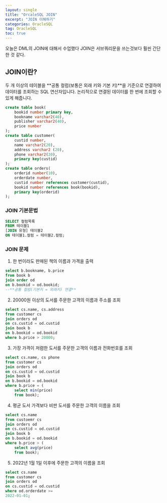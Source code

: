 ```yaml
---
layout: single
title: "OrcaleSQL JOIN"
excerpt: "JOIN 이해하기"
categories: OracleSQL
tag: OracleSQL
toc: true
---
```


오늘은 DML의 JOIN에 대해서 수업했다
JOIN은 서브쿼리문을 쓰는것보다 훨씬 간단한 것 같다.

## JOIN이란?
두 개 이상의 테이블을 **공통 컬럼(보통은 외래 키와 기본 키)**을 기준으로 연결하여 데이터를 조회하는 SQL 연산자입니다.
논리적으로 연결된 데이터를 한 번에 조회할 수 있게 해줍니다.

```sql
create table book(
    bookid number primary key, 
    bookname varchar2(40),
    publisher varchar2(40),
    price number
);
create table customer(
    custid number,
    name varchar2(20),
    address varchar2 (20),
    phone varchar2(20),
    primary key(custid)
);
create table orders(
    orderid number(10),
    orderdate number,
    custid number references customer(custid),
    bookid number references book(bookid),
    primary key(orderid)
);
```
### JOIN 기본문법
```sql
SELECT 컬럼목록
FROM 테이블1
[JOIN 유형] 테이블2
ON 테이블1.컬럼 = 테이블2.컬럼;
```

### JOIN 문제
1. 한 번이라도 판매된 책의 이름과 가격을 출력
```sql
select b.bookname, b.price
from book b
join order od
on b.bookid = od.bookid;
--**공통 컬럼(기본키 = 외래키) 연결**
```

2. 20000원 이상의 도서를 주문한 고객의 이름과 주소를 조회
```sql
select cs.name, cs.address
from customer cs
join orders od
on cs.custid = od.custid
join book b
on b.bookid = od.bookid
where b.price > 20000;
```

3. 가장 가격이 저렴한 도서를 주문한 고객의 이름과 전화번호를 조회
```sql
select cs.name, cs phone
from customer cs
join orders od
on cs.custid = od.custid
join book b
on b.bookid = od.bookid
where b.price = (
    select min(price) 
    from book);
```

4. 평균 도서 가격보다 비싼 도서를 주문한 고객의 이름을 조회
```sql
select cs.name
from custoemr cs
join orders od
on cs.custid = od.custid
join book b
on b.bookid = od.bookid
where b.price > (
    select avg(price) 
    from book);

```
    
5. 2022년 1월 1일 이후에 주문한 고객의 이름을 조회
```sql
select cs.name
from customer cs
join orders od
on cs.custid = od.custid
where od.orderdate >= 
2022-01-01;
```